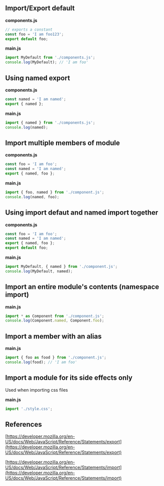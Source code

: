 ## Import/Export default

__components.js__

``` javascript
// exports a constant
const foo = 'I am foo123';
export default foo;
```

__main.js__

``` javascript
import MyDefault from './components.js';
console.log(MyDefault); // 'I am foo'
```

## Using named export

__components.js__

``` javascript
const named = 'I am named';
export { named };
```

__main.js__

``` javascript
import { named } from './components.js';
console.log(named);
```

## Import multiple members of module

__components.js__

``` javascript
const foo = 'I am foo';
const named = 'I am named';
export { named, foo };
```

__main.js__

``` javascript
import { foo, named } from './component.js';
console.log(named, foo);
```

## Using import defaut and named import together

__components.js__

``` javascript
const foo = 'I am foo';
const named = 'I am named';
export { named, foo };
export default foo;
```

__main.js__

``` javascript
import MyDefault, { named } from './component.js';
console.log(MyDefault, named);
```

## Import an entire module's contents (namespace import)

__main.js__

``` javascript
import * as Component from './component.js';
console.log(Component.named, Component.foo);
```

## Import a member with an alias

__main.js__

``` javascript
import { foo as food } from './component.js';
console.log(food); // 'I am foo'
```

## Import a module for its side effects only

Used when importing css files

__main.js__

``` javascript
import './style.css';
```

## References

[https://developer.mozilla.org/en-US/docs/Web/JavaScript/Reference/Statements/export](https://developer.mozilla.org/en-US/docs/Web/JavaScript/Reference/Statements/export)

[https://developer.mozilla.org/en-US/docs/Web/JavaScript/Reference/Statements/import](https://developer.mozilla.org/en-US/docs/Web/JavaScript/Reference/Statements/import)